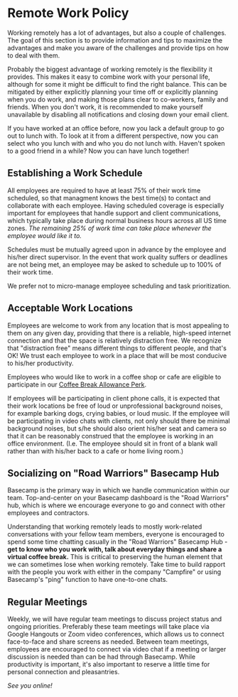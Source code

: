 # Remote Work Policy

Working remotely has a lot of advantages, but also a couple of challenges. The goal of this section is to provide information and tips to maximize the advantages and make you aware of the challenges and provide tips on how to deal with them.

Probably the biggest advantage of working remotely is the flexibility it provides. This makes it easy to combine work with your personal life, although for some it might be difficult to find the right balance. This can be mitigated by either explicitly planning your time off or explicitly planning when you do work, and making those plans clear to co-workers, family and friends. When you don't work, it is recommended to make yourself unavailable by disabling all notifications and closing down your email client. 

If you have worked at an office before, now you lack a default group to go out to lunch with. To look at it from a different perspective, now you can select who you lunch with and who you do not lunch with. Haven't spoken to a good friend in a while? Now you can have lunch together!

## Establishing a Work Schedule

All employees are required to have at least 75% of their work time scheduled, so that managment knows the best time(s) to contact and collaborate with each employee. Having scheduled coverage is especially important for employees that handle support and client communications, which typically take place during normal business hours across all US time zones. *The remaining 25% of work time can take place whenever the employee would like it to.* 

Schedules must be mutually agreed upon in advance by the employee and his/her direct supervisor. In the event that work quality suffers or deadlines are not being met, an employee may be asked to schedule up to 100% of their work time. 

We prefer not to micro-manage employee scheduling and task prioritization. 

## Acceptable Work Locations

Employees are welcome to work from any location that is most appealing to them on any given day, providing that there is a reliable, high-speed internet connection and that the space is relatively distraction free.  We recognize that "distraction free" means different things to different people, and that's OK!  We trust each employee to work in a place that will be most conducive to his/her productivity.

Employees who would like to work in a coffee shop or cafe are eligible to participate in our [Coffee Break Allowance Perk](https://github.com/roadwarriorwp/rwc-employee-handbook/blob/master/benefits-and-perks/coffee-break-allowance.md).

If employees will be participating in client phone calls, it is expected that their work locations be free of loud or unprofessional background noises, for example barking dogs, crying babies, or loud music.  If the employee will be participating in video chats with clients, not only should there be minimal background noises, but s/he should also orient his/her seat and camera so that it can be reasonably construed that the employee is working in an office environment.  (I.e. The employee should sit in front of a blank wall rather than with his/her back to a cafe or home living room.)

## Socializing on "Road Warriors" Basecamp Hub

Basecamp is the primary way in which we handle communication within our team. Top-and-center on your Basecamp dashboard is the "Road Warriors" hub, which is where we encourage everyone to go and connect with other employees and contractors.

Understanding that working remotely leads to mostly work-related conversations with your fellow team members, everyone is encouraged to spend some time chatting casually in the "Road Warriors" Basecamp Hub - __get to know who you work with, talk about everyday things and share a virtual coffee break.__ This is critical to preserving the human element that we can sometimes lose when working remotely. Take time to build rapport with the people you work with either in the company "Campfire" or using Basecamp's "ping" function to have one-to-one chats.

## Regular Meetings

Weekly, we will have regular team meetings to discuss project status and ongoing priorities.  Preferably these team meetings will take place via Google Hangouts or Zoom video conferences, which allows us to connect face-to-face and share screens as needed.  Between team meetings, employees are encouraged to connect via video chat if a meeting or larger discussion is needed than can be had through Basecamp.  While productivity is important, it's also important to reserve a little time for personal connection and pleasantries.

_See you online!_
